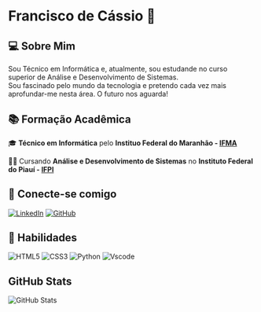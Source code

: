 # Francisco de Cássio 🌙

## 💻 Sobre Mim
Sou Técnico em Informática e, atualmente, sou estudande no curso superior de Análise e Desenvolvimento de Sistemas.  
Sou fascinado pelo mundo da tecnologia e pretendo cada vez mais aprofundar-me nesta área. O futuro nos aguarda!
## 📚 Formação Acadêmica

🎓 **Técnico em Informática** pelo **Instituo Federal do Maranhão - [IFMA](https://portal.ifma.edu.br/inicio/)**

👨‍💻 Cursando **Análise e Desenvolvimento de Sistemas** no **Instituto Federal do Piauí - [IFPI](https://www.ifpi.edu.br/)** 

## 🛜 Conecte-se comigo
[![LinkedIn](https://img.shields.io/badge/LinkedIn-0077B5?style=for-the-badge&logo=linkedin&logoColor=white)](https://www.linkedin.com/in/francisco-de-c%C3%A1ssio-da-silva-mour%C3%A3o-j%C3%BAnior-860574367/)
[![GitHub](https://img.shields.io/badge/GitHub-100000?style=for-the-badge&logo=github&logoColor=white)](https://github.com/Francisco-Cassio)

## 🔎 Habilidades
![HTML5](https://img.shields.io/badge/HTML5-E34F26?style=for-the-badge&logo=html5&logoColor=white)
![CSS3](https://img.shields.io/badge/CSS3-1572B6?style=for-the-badge&logo=css3&logoColor=white)
![Python](https://img.shields.io/badge/python-3670A0?style=for-the-badge&logo=python&logoColor=ffdd54)
![Vscode](https://img.shields.io/badge/Vscode-007ACC?style=for-the-badge&logo=visual-studio-code&logoColor=white)

## GitHub Stats
![GitHub Stats](https://github-readme-stats.vercel.app/api?username=Francisco-Cassio&theme=transparent&bg_color=000&border_color=30A3DC&show_icons=true&icon_color=30A3DC&title_color=E94D5F&text_color=FFF)
